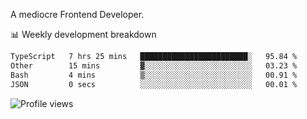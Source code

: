 A mediocre Frontend Developer.

📊 Weekly development breakdown
<!--START_SECTION:waka-->

```txt
TypeScript   7 hrs 25 mins   ████████████████████████░   95.84 %
Other        15 mins         ▓░░░░░░░░░░░░░░░░░░░░░░░░   03.23 %
Bash         4 mins          ▒░░░░░░░░░░░░░░░░░░░░░░░░   00.91 %
JSON         0 secs          ░░░░░░░░░░░░░░░░░░░░░░░░░   00.01 %
```

<!--END_SECTION:waka-->

<img src="https://gpvc.arturio.dev/iqbalfasri" alt="Profile views"/>
